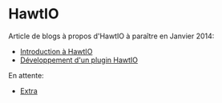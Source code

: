 # HawtIO

Article de blogs à propos d'HawtIO à paraître en Janvier 2014:

* [Introduction à HawtIO](hawtio-intro.md)
* [Développement d'un plugin HawtIO](hawtio-plugin.md)

En attente:

* [Extra](hawtio-extra.md)